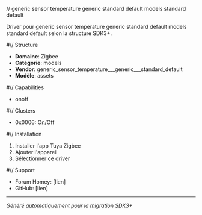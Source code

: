 // generic sensor temperature   generic   standard default models standard default

Driver pour generic sensor temperature   generic   standard default models standard default selon la structure SDK3+.

#// Structure
- **Domaine**: Zigbee
- **Catégorie**: models
- **Vendor**: generic_sensor_temperature___generic___standard_default
- **Modèle**: assets

#// Capabilities
- onoff

#// Clusters
- 0x0006: On/Off

#// Installation
1. Installer l'app Tuya Zigbee
2. Ajouter l'appareil
3. Sélectionner ce driver

#// Support
- Forum Homey: [lien]
- GitHub: [lien]

---
*Généré automatiquement pour la migration SDK3+*